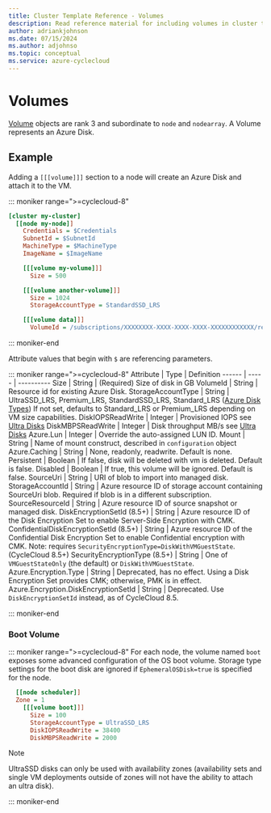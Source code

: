 ```yaml
---
title: Cluster Template Reference - Volumes
description: Read reference material for including volumes in cluster templates to be used with Azure CycleCloud. A volume represents an Azure Disk.
author: adriankjohnson
ms.date: 07/15/2024
ms.author: adjohnso
ms.topic: conceptual
ms.service: azure-cyclecloud
---
```


# Volumes

[Volume](~/how-to/mount-disk.md) objects are rank 3 and subordinate to `node` and `nodearray`. A Volume represents an Azure Disk.

## Example

Adding a `[[[volume]]]` section to a node will create an Azure Disk and attach it to the VM.

::: moniker range=">=cyclecloud-8"
``` ini
[cluster my-cluster]
  [[node my-node]]
    Credentials = $Credentials
    SubnetId = $SubnetId
    MachineType = $MachineType
    ImageName = $ImageName

    [[[volume my-volume]]]
      Size = 500

    [[[volume another-volume]]]
      Size = 1024
      StorageAccountType = StandardSSD_LRS

    [[[volume data]]]
      VolumeId = /subscriptions/XXXXXXXX-XXXX-XXXX-XXXX-XXXXXXXXXXXX/resourceGroups/my-rg/providers/Microsoft.Compute/disks/datadisk
```
::: moniker-end

Attribute values that begin with `$` are referencing parameters.

::: moniker range=">=cyclecloud-8"
Attribute | Type | Definition
------ | ----- | ----------
Size | String | (Required) Size of disk in GB
VolumeId | String | Resource id for existing Azure Disk.
StorageAccountType | String | UltraSSD_LRS, Premium_LRS, StandardSSD_LRS, Standard_LRS ([Azure Disk Types](/azure/virtual-machines/linux/disks-types)) If not set, defaults to Standard_LRS or Premium_LRS depending on VM size capabilities.
DiskIOPSReadWrite | Integer | Provisioned IOPS see [Ultra Disks](/azure/virtual-machines/linux/disks-types#ultra-disk)
DiskMBPSReadWrite | Integer | Disk throughput MB/s see [Ultra Disks](/azure/virtual-machines/linux/disks-types#ultra-disk) 
Azure.Lun | Integer | Override the auto-assigned LUN ID.
Mount | String | Name of mount construct, described in `configuration` object
Azure.Caching | String | None, readonly, readwrite. Default is none.
Persistent | Boolean | If false, disk will be deleted with vm is deleted. Default is false.
Disabled | Boolean | If true, this volume will be ignored. Default is false.
SourceUri | String | URI of blob to import into managed disk.
StorageAccountId | String | Azure resource ID of storage account containing SourceUri blob. Required if blob is in a different subscription.
SourceResourceId | String | Azure resource ID of source snapshot or managed disk.
DiskEncryptionSetId (8.5+) | String | Azure resource ID of the Disk Encryption Set to enable Server-Side Encryption with CMK.
ConfidentialDiskEncryptionSetId (8.5+) | String | Azure resource ID of the Confidential Disk Encryption Set to enable Confidential encryption with CMK. Note: requires `SecurityEncryptionType=DiskWithVMGuestState`. (CycleCloud 8.5+)
SecurityEncryptionType (8.5+) | String | One of `VMGuestStateOnly` (the default) or `DiskWithVMGuestState`.
Azure.Encryption.Type | String | Deprecated, has no effect. Using a Disk Encryption Set provides CMK; otherwise, PMK is in effect.
Azure.Encryption.DiskEncryptionSetId | String | Deprecated. Use `DiskEncryptionSetId` instead, as of CycleCloud 8.5.

::: moniker-end

### Boot Volume

::: moniker range=">=cyclecloud-8"
For each node, the volume named `boot` exposes some advanced configuration of the OS boot volume. Storage type settings for the boot disk are ignored if `EphemeralOSDisk=true` is specified for the node.

``` ini
  [[node scheduler]]
  Zone = 1
    [[[volume boot]]]
      Size = 100
      StorageAccountType = UltraSSD_LRS
      DiskIOPSReadWrite = 38400
      DiskMBPSReadWrite = 2000
```
> [!NOTE]
> UltraSSD disks can only be used with availability zones (availability sets and single VM deployments outside of zones will not have the ability to attach an ultra disk).

::: moniker-end
